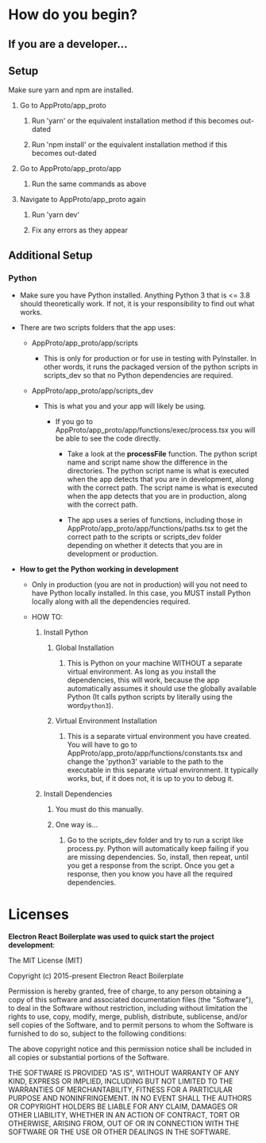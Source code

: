 # How do you begin?

## If you are a developer...

## Setup

Make sure yarn and npm are installed.

1. Go to AppProto/app_proto
   
   1. Run 'yarn' or the equivalent installation method if this becomes out-dated
   
   2. Run 'npm install' or the equivalent installation method if this becomes out-dated

2. Go to AppProto/app_proto/app
   
   1. Run the same commands as above

3. Navigate to AppProto/app_proto again
   
   1. Run 'yarn dev'
   
   2. Fix any errors as they appear 

## Additional Setup

### Python

* Make sure you have Python installed. Anything Python 3 that is <= 3.8 should theoretically work. If not, it is your responsibility to find out what works.

* There are two scripts folders that the app uses:
  
  * AppProto/app_proto/app/scripts
    
    * This is only for production or for use in testing with PyInstaller. In other words, it runs the packaged version of the python scripts in scripts_dev so that no Python dependencies are required. 
  
  * AppProto/app_proto/app/scripts_dev
    
    * This is what you and your app will likely be using.
      
      * If you go to AppProto/app_proto/app/functions/exec/process.tsx you will be able to see the code directly. 
        
        * Take a look at the **processFile** function. The python script name and script name show the difference in the directories. The python script name is what is executed when the app detects that you are in development, along with the correct path. The script name is what is executed when the app detects that you are in production, along with the correct path. 
        
        * The app uses a series of functions, including those in AppProto/app_proto/app/functions/paths.tsx to get the correct path to the scripts or scripts_dev folder depending on whether it detects that you are in development or production. 

* **How to get the Python working in development**
  
  * Only in production (you are not in production) will you not need to have Python locally installed. In this case, you MUST install Python locally along with all the dependencies required. 
  
  * HOW TO:
    
    1. Install Python  
       
       1. Global Installation    
          
          1. This is Python on your machine WITHOUT a separate virtual environment. As long as you install the dependencies, this will work, because the app automatically assumes it should use the globally available Python (It calls python scripts by literally using the word`python3`).
       
       2. Virtual Environment Installation
          
          1. This is a separate virtual environment you have created. You will have to go to AppProto/app_proto/app/functions/constants.tsx and change the 'python3' variable to the path to the executable in this separate virtual environment. It typically works, but, if it does not, it is up to you to debug it.
    
    2. Install Dependencies
       
       1. You must do this manually.
       
       2. One way is...
          
          1. Go to the scripts_dev folder and try to run a script like process.py. Python will automatically keep failing if you are missing dependencies. So, install, then repeat, until you get a response from the script. Once you get a response, then you know you have all the required dependencies. 
    
    



# Licenses

**Electron React Boilerplate was used to quick start the project development**: 

The MIT License (MIT)

Copyright (c) 2015-present Electron React Boilerplate

Permission is hereby granted, free of charge, to any person obtaining a copy
of this software and associated documentation files (the "Software"), to deal
in the Software without restriction, including without limitation the rights
to use, copy, modify, merge, publish, distribute, sublicense, and/or sell
copies of the Software, and to permit persons to whom the Software is
furnished to do so, subject to the following conditions:

The above copyright notice and this permission notice shall be included in all
copies or substantial portions of the Software.

THE SOFTWARE IS PROVIDED "AS IS", WITHOUT WARRANTY OF ANY KIND, EXPRESS OR
IMPLIED, INCLUDING BUT NOT LIMITED TO THE WARRANTIES OF MERCHANTABILITY,
FITNESS FOR A PARTICULAR PURPOSE AND NONINFRINGEMENT. IN NO EVENT SHALL THE
AUTHORS OR COPYRIGHT HOLDERS BE LIABLE FOR ANY CLAIM, DAMAGES OR OTHER
LIABILITY, WHETHER IN AN ACTION OF CONTRACT, TORT OR OTHERWISE, ARISING FROM,
OUT OF OR IN CONNECTION WITH THE SOFTWARE OR THE USE OR OTHER DEALINGS IN THE
SOFTWARE.
